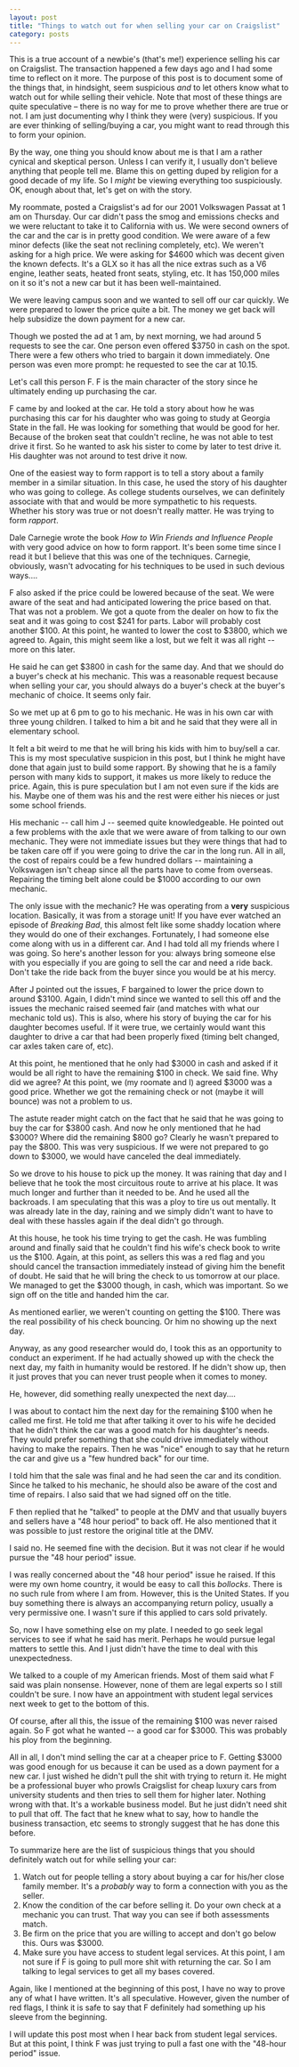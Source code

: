 ```yaml
---
layout: post
title: "Things to watch out for when selling your car on Craigslist"
category: posts
---
```


This is a true account of a newbie's (that's me!) experience selling his
car on Craigslist. The transaction happened a few days ago and I had
some time to reflect on it more. The purpose of this post is to document
some of the things that, in hindsight, seem suspicious _and_ to let
others know what to watch out for while selling their vehicle. Note that
most of these things are quite speculative – there is no way for me to
prove whether there are true or not. I am just documenting why I think they
were (very) suspicious. If you are ever thinking of selling/buying a
car, you might want to read through this to form your opinion.

<p class="text-info"> By the way, one thing you should know about me is
that I am a rather cynical and skeptical person. Unless I can verify it,
I usually don't believe anything that people tell me. Blame this on
getting duped by religion for a good decade of my life. So I
<em>might</em> be viewing everything too suspiciously. OK, enough about
that, let's get on with the story.</p>

My roommate, posted a Craigslist's ad for our 2001 Volkswagen Passat at
1 am on Thursday. Our car didn't pass the smog and emissions checks and
we were reluctant to take it to California with us. We were second
owners of the car and the car is in pretty good condition. We were aware
of a few minor defects (like the seat not reclining completely, etc). We
weren't asking for a high price. We were asking for $4600 which was
decent given the known defects. It's a GLX so it has all the nice extras
such as a V6 engine, leather seats, heated front seats, styling, etc. It
has 150,000 miles on it so it's not a new car but it has been
well-maintained.

We were leaving campus soon and we wanted to sell off our car quickly.
We were prepared to lower the price quite a bit. The money we get back
will help subsidize the down payment for a new car.

Though we posted the ad at 1 am, by next morning, we had around 5
requests to see the car. One person even offered $3750 in cash on the
spot. There were a few others who tried to bargain it down immediately.
One person was even more prompt: he requested to see the car at 10.15. 

<p class="text-info">
Let's call this person F. F is the main character of the story since he
ultimately ending up purchasing the car.
</p>

F came by and looked at the car. He told a story about how he was
purchasing this car for his daughter who was going to study at Georgia
State in the fall. He was looking for something that would be good for
her. Because of the broken seat that couldn't recline, he was not able
to test drive it first. So he wanted to ask his sister to come by later
to test drive it. His daughter was not around to test drive it now. 

<p class="text-info"> One of the easiest way to form rapport is to tell
a story about a family member in a similar situation. In this case, he
used the story of his daughter who was going to college. As college
students ourselves, we can definitely associate with that and would be
more sympathetic to his requests. Whether his story was true or not
doesn't really matter. He was trying to form <i>rapport</i>.</p>

<p class="text-info">Dale Carnegie wrote the book <i>How to Win Friends
and Influence People</i> with very good advice on how to form rapport.
It's been some time since I read it but I believe that this was one of
the techniques. Carnegie, obviously, wasn't advocating for his
techniques to be used in such devious ways....</p>

F also asked if the price could be lowered because of the seat. We were
aware of the seat and had anticipated lowering the price based on that.
That was not a problem. We got a quote from the dealer on how to fix the
seat and it was going to cost $241 for parts. Labor will probably cost
another $100. At this point, he wanted to lower the cost to $3800, which
we agreed to. Again, this might seem like a lost, but we felt it was all
right -- more on this later.

He said he can get $3800 in cash for the same day. And that we should do
a buyer's check at his mechanic. This was a reasonable request because
when selling your car, you should always do a buyer's check at the
buyer's mechanic of choice. It seems only fair.

So we met up at 6 pm to go to his mechanic. He was in his own car with
three young children. I talked to him a bit and he said that they were
all in elementary school. 

<p class="text-info"> 
It felt a bit weird to me that he will bring his kids with him to
buy/sell a car. This is my most speculative suspicion in this post, but
I think he might have done that again just to build some rapport. By
showing that he is a family person with many kids to support, it makes
us more likely to reduce the price. Again, this is pure speculation but
I am not even sure if the kids are his. Maybe one of them was his and
the rest were either his nieces or just some school friends.
</p>

His mechanic -- call him J --  seemed quite knowledgeable. He pointed
out a few problems with the axle that we were aware of from talking to
our own mechanic. They were not immediate issues but they were things
that had to be taken care off if you were going to drive the car in the
long run. All in all, the cost of repairs could be a few hundred dollars
-- maintaining a Volkswagen isn't cheap since all the parts have to come
from overseas. Repairing the timing belt alone could be $1000 according
to our own mechanic.

The only issue with the mechanic? He was operating from a **very**
suspicious location. Basically, it was from a storage unit! If you have
ever watched an episode of _Breaking Bad_, this almost felt like some
shaddy location where they would do one of their exchanges. Fortunately,
I had someone else come along with us in a different car. And I had told
all my friends where I was going. So here's another lesson for you:
always bring someone else with you especially if you are going to sell
the car and need a ride back. Don't take the ride back from the buyer
since you would be at his mercy.

After J pointed out the issues, F bargained to lower the price down to
around $3100. Again, I didn't mind since we wanted to sell this off and
the issues the mechanic raised seemed fair (and matches with what our
mechanic told us). This is also, where his story of buying the car for
his daughter becomes useful. If it were true, we certainly would want
this daughter to drive a car that had been properly fixed (timing belt
changed, car axles taken care of, etc).

At this point, he mentioned that he only had $3000 in cash and asked if
it would be all right to have the remaining $100 in check. We said fine.
Why did we agree? At this point, we (my roomate and I) agreed $3000 was
a good price. Whether we got the remaining check or not (maybe it will
bounce) was not a problem to us. 

The astute reader might catch on the fact that he said that he was going
to buy the car for $3800 cash. And now he only mentioned that he had
$3000? Where did the remaining $800 go? Clearly he wasn't prepared to
pay the $800. This was very suspicious. If we were not prepared to go
down to $3000, we would have canceled the deal immediately.

So we drove to his house to pick up the money. It was raining that day
and I believe that he took the most circuitous route to arrive at his
place. It was much longer and further than it needed to be. And he used
all the backroads. I am speculating that this was a ploy to tire us out
mentally. It was already late in the day, raining and we simply didn't
want to have to deal with these hassles again if the deal didn't go
through.

At this house, he took his time trying to get the cash. He was fumbling
around and finally said that he couldn't find his wife's check book to
write us the $100. Again, at this point, as sellers this was a red flag
and you should cancel the transaction immediately instead of giving him
the benefit of doubt. He said that he will bring the check to us
tomorrow at our place. We managed to get the $3000 though, in cash,
which was important. So we sign off on the title and handed him the car.

<p class="text-info"> 
As mentioned earlier, we weren't counting on getting the $100. There was
the real possibility of his check bouncing. Or him no showing up the
next day.
</p>

<p class="text-info"> 
Anyway, as any good researcher would do, I took this as an opportunity
to conduct an experiment. If he had actually showed up with the check
the next day, my faith in humanity would be restored. If he didn't show
up, then it just proves that you can never trust people when it comes to
money.
</p>

<p class="text-info"> He, however, did something really unexpected the
next day....  </p>

I was about to contact him the next day for the remaining $100 when he
called me first. He told me that after talking it over to his wife he
decided that he didn't think the car was a good match for his daughter's
needs. They would prefer something that she could drive immediately
without having to make the repairs. Then he was "nice" enough to say
that he return the car and give us a "few hundred back" for our time.

I told him that the sale was final and he had seen the car and its
condition. Since he talked to his mechanic, he should also be aware of
the cost and time of repairs. I also said that we had signed off on the
title. 

F then replied that he "talked" to people at the DMV and that usually
buyers and sellers have a "48 hour period" to back off. He also
mentioned that it was possible to just restore the original title at the
DMV.

I said no. He seemed fine with the decision. But it was not clear if he
would pursue the "48 hour period" issue.

I was really concerned about the "48 hour period" issue he raised. If
this were my own home country, it would be easy to call this _bollocks_.
There is no such rule from where I am from. However, this is the United
States. If you buy something there is always an accompanying return
policy, usually a very permissive one. I wasn't sure if this applied to
cars sold privately.

So, now I have something else on my plate. I needed to go seek legal
services to see if what he said has merit. Perhaps he would pursue legal
matters to settle this. And I just didn't have the time to deal with
this unexpectedness.

We talked to a couple of my American friends. Most of them said what F
said was plain nonsense. However, none of them are legal experts so I
still couldn't be sure. I now have an appointment with student legal
services next week to get to the bottom of this.

Of course, after all this, the issue of the remaining $100 was never
raised again. So F got what he wanted -- a good car for $3000. This was
probably his ploy from the beginning.

All in all, I don't mind selling the car at a cheaper price to F.
Getting $3000 was good enough for us because it can be used as a down
payment for a new car. I just wished he didn't pull the shit with trying
to return it. He might be a professional buyer who prowls Craigslist for
cheap luxury cars from university students and then tries to sell them
for higher later. Nothing wrong with that. It's a workable business
model. But he just didn't need shit to pull that off. The fact that he
knew what to say, how to handle the business transaction, etc seems to
strongly suggest that he has done this before.

To summarize here are the list of suspicious things that you should
definitely watch out for while selling your car:

1. Watch out for people telling a story about buying a car for his/her
   close family member. It's a _probably_ way to form a connection with
you as the seller.
1. Know the condition of the car before selling it. Do your own check at
   a mechanic you can trust. That way you can see if both assessments
match.
1. Be firm on the price that you are willing to accept and don't go
   below this. Ours was $3000.
1. Make sure you have access to student legal services. At this point, I
   am not sure if F is going to pull more shit with returning the car.
So I am talking to legal services to get all my bases covered.

Again, like I mentioned at the beginning of this post, I have no way to
prove any of what I have written. It's all speculative. However, given
the number of red flags, I think it is safe to say that F definitely had
something up his sleeve from the beginning.

I will update this post most when I hear back from student legal
services. But at this point, I think F was just trying to pull a fast
one with the "48-hour period" issue.

